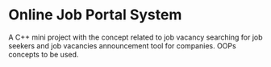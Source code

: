 # Online Job Portal System
A C++ mini project with the concept related to job vacancy searching for job seekers and job vacancies announcement tool for companies.
OOPs concepts to be used.
